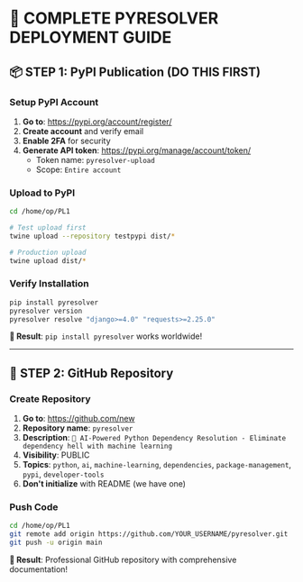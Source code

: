# 🚀 COMPLETE PYRESOLVER DEPLOYMENT GUIDE

## 📦 STEP 1: PyPI Publication (DO THIS FIRST)

### Setup PyPI Account
1. **Go to**: https://pypi.org/account/register/
2. **Create account** and verify email
3. **Enable 2FA** for security
4. **Generate API token**: https://pypi.org/manage/account/token/
   - Token name: `pyresolver-upload`
   - Scope: `Entire account`

### Upload to PyPI
```bash
cd /home/op/PL1

# Test upload first
twine upload --repository testpypi dist/*

# Production upload
twine upload dist/*
```

### Verify Installation
```bash
pip install pyresolver
pyresolver version
pyresolver resolve "django>=4.0" "requests>=2.25.0"
```

**🎯 Result**: `pip install pyresolver` works worldwide!

---

## 🐙 STEP 2: GitHub Repository

### Create Repository
1. **Go to**: https://github.com/new
2. **Repository name**: `pyresolver`
3. **Description**: `🚀 AI-Powered Python Dependency Resolution - Eliminate dependency hell with machine learning`
4. **Visibility**: PUBLIC
5. **Topics**: `python`, `ai`, `machine-learning`, `dependencies`, `package-management`, `pypi`, `developer-tools`
6. **Don't initialize** with README (we have one)

### Push Code
```bash
cd /home/op/PL1
git remote add origin https://github.com/YOUR_USERNAME/pyresolver.git
git push -u origin main
```

**🎯 Result**: Professional GitHub repository with comprehensive documentation!